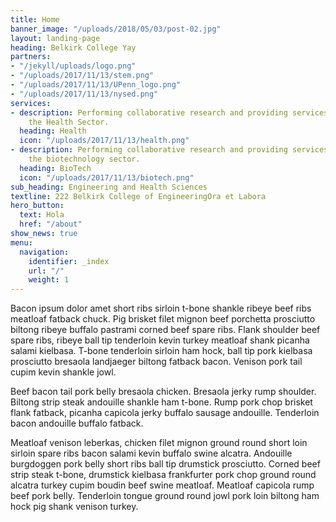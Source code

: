 ```yaml
---
title: Home
banner_image: "/uploads/2018/05/03/post-02.jpg"
layout: landing-page
heading: Belkirk College Yay
partners:
- "/jekyll/uploads/logo.png"
- "/uploads/2017/11/13/stem.png"
- "/uploads/2017/11/13/UPenn_logo.png"
- "/uploads/2017/11/13/nysed.png"
services:
- description: Performing collaborative research and providing services to support
    the Health Sector.
  heading: Health
  icon: "/uploads/2017/11/13/health.png"
- description: Performing collaborative research and providing services to support
    the biotechnology sector.
  heading: BioTech
  icon: "/uploads/2017/11/13/biotech.png"
sub_heading: Engineering and Health Sciences
textline: 222 Belkirk College of EngineeringOra et Labora
hero_button:
  text: Hola
  href: "/about"
show_news: true
menu:
  navigation:
    identifier: _index
    url: "/"
    weight: 1
---
```

Bacon ipsum dolor amet short ribs sirloin t-bone shankle ribeye beef ribs meatloaf fatback chuck. Pig brisket filet mignon beef porchetta prosciutto biltong ribeye buffalo pastrami corned beef spare ribs. Flank shoulder beef spare ribs, ribeye ball tip tenderloin kevin turkey meatloaf shank picanha salami kielbasa. T-bone tenderloin sirloin ham hock, ball tip pork kielbasa prosciutto bresaola landjaeger biltong fatback bacon. Venison pork tail cupim kevin shankle jowl.

Beef bacon tail pork belly bresaola chicken. Bresaola jerky rump shoulder. Biltong strip steak andouille shankle ham t-bone. Rump pork chop brisket flank fatback, picanha capicola jerky buffalo sausage andouille. Tenderloin bacon andouille buffalo fatback.

Meatloaf venison leberkas, chicken filet mignon ground round short loin sirloin spare ribs bacon salami kevin buffalo swine alcatra. Andouille burgdoggen pork belly short ribs ball tip drumstick prosciutto. Corned beef strip steak t-bone, drumstick kielbasa frankfurter pork chop ground round alcatra turkey cupim boudin beef swine meatloaf. Meatloaf capicola rump beef pork belly. Tenderloin tongue ground round jowl pork loin biltong ham hock pig shank venison turkey.